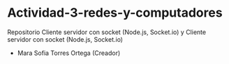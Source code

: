 # Actividad-3-redes-y-computadores
Repositorio Cliente servidor con socket (Node.js, Socket.io) y Cliente servidor con socket (Node.js, Socket.io)

- Mara Sofia Torres Ortega (Creador)
